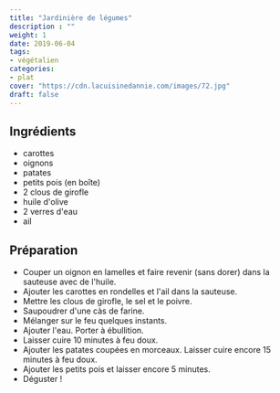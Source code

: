 ```yaml
---
title: "Jardinière de légumes"
description : ""
weight: 1
date: 2019-06-04
tags:
- végétalien
categories:
- plat
cover: "https://cdn.lacuisinedannie.com/images/72.jpg"
draft: false
---
```


## Ingrédients

*	carottes
* oignons
* patates
* petits pois (en boîte)
* 2 clous de girofle
* huile d'olive
* 2 verres d'eau
* ail


## Préparation

* Couper un oignon en lamelles et faire revenir (sans dorer) dans la sauteuse avec de l'huile.
* Ajouter les carottes en rondelles et l'ail dans la sauteuse.
* Mettre les clous de girofle, le sel et le poivre.
* Saupoudrer d'une càs de farine.
* Mélanger sur le feu quelques instants.
* Ajouter l'eau. Porter à ébullition.
* Laisser cuire 10 minutes à feu doux.
* Ajouter les patates coupées en morceaux. Laisser cuire encore 15 minutes à feu doux.
* Ajouter les petits pois et laisser encore 5 minutes.
* Déguster !

